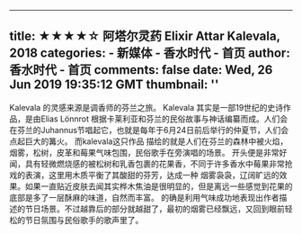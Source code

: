 
---
title: ★★★★☆ 阿塔尔灵药  Elixir Attar Kalevala, 2018
categories: 
    - 新媒体
    - 香水时代 - 首页
author: 香水时代 - 首页
comments: false
date: Wed, 26 Jun 2019 19:35:12 GMT
thumbnail: ''
---

<div>   
Kalevala 的灵感来源是调香师的芬兰之旅。
Kalevala 其实是一部19世纪的史诗作品，是由Elias Lönnrot 根据卡莱利亚和芬兰的民俗故事与神话编纂而成。人们会在芬兰的Juhannus节唱起它，也就是每年于6月24日前后举行的仲夏节，人们会点起巨大的篝火。
而kalevala这只作品 描绘的就是人们在芬兰的森林中被火焰，烟雾，松树，皮革和莓果气味包围，民俗歌手在旁演唱的场景。
开头便是非常好闻，具有轻微燃烧感的被松树和乳香包裹的花果香，不同于许多香水中莓果非常抢戏的表演，这里用木质平衡了其酸甜的芬芳，达成一种 烟雾袅袅，辽阔旷远的效果。如果一直贴近皮肤去闻其实桦木焦油是很明显的，但是离远一些感觉到花果的底部是多了一层酥麻的味道，自然而丰富。
的确是利用气味成功地表现出作者描述的节日场景。不过越靠后的部分就越甜了，最初的烟雾已经飘远，又回到眼前轻松的节日氛围与民俗歌手的歌声里了。  
</div>
            